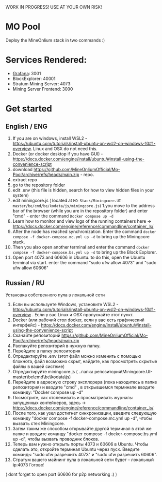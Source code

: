 WORK IN PROGRESS!
USE AT YOUR OWN RISK!

# MO Pool

Deploy the MineOnlium stack in two commands :)  

# Services Rendered:
* [Grafana](https://grafana.com/): 3001
* BlockExplorer: 40001
* Stratum Mining Server: 4073
* Mining Server Frontend: 3000


# Get started
## English / ENG
1. If you are on windows, install WSL2 - https://ubuntu.com/tutorials/install-ubuntu-on-wsl2-on-windows-10#1-overview. Linux and OSX do not need this.
1. Docker (or docker desktop if you have GUI) - https://docs.docker.com/engine/install/ubuntu/#install-using-the-convenience-script
1. download https://github.com/MineOnliumOfficial/Mo-Pool/archive/refs/heads/main.zip - repo.
1. extract repo
1. go to the repository folder
1. edit .env (this file is hidden, search for how to view hidden files in your system)
1. edit miningcore.js ( located at `MO-Stack/Miningcore.UI-master/be/cmd/be/kodata/js/miningcore.js`)
1.you move to the address bar of the browser (while you are in the repository folder) and enter "cmd" - enter the command `Docker compose up -d`
1. Learn how to monitor and view logs of the running containers here -> https://docs.docker.com/engine/reference/commandline/container_ls/
1. After the node has reached synchronization. Enter the command `docker compose -f docker-compose.mc.yml up -d` to bring up the Miningcore stack. 
1. Then you also open another terminal and enter the command `docker compose -f docker-compose.bs.yml up -d` to bring up the Block Explorer.
1. Open port 4073 and 60606 in Ubuntu. to do this, open the Ubuntu terminal via start. enter the command "sudo ufw allow 4073" and  "sudo ufw allow 60606"

## Russian / RU

Установка собственного пула в локальной сети
1. Если вы используете Windows, установите WSL2 - https://ubuntu.com/tutorials/install-ubuntu-on-wsl2-on-windows-10#1-overview . Если у вас Linux и OSX пропускайте этот пункт.
1.  Docker (или рабочий стол docker, если у вас есть графический интерфейс) - https://docs.docker.com/engine/install/ubuntu/#install-using-the-convenience-script
1. Скачайте репозиторий https://github.com/MineOnliumOfficial/Mo-Pool/archive/refs/heads/main.zip
1. Распакуйте репозиторий в нужную папку.
1. Перейдите в папку репозитория
1. Отредактируйте .env (этот файл можно изменить с помощью блокнота, файл возможно скрыт, найдите, как просмотреть скрытые файлы в вашей системе)
1. Отредактируйте miningcore.js ( ..папка репозитория\Miningcore.UI-master\be\cmd\be\kodata\js)
1. Перейдите в адресную строку эксплорера (пока находитесь в папке репозитория) и вводите "cmd" , в открывшемся терминале вводите команду: "Docker compose up -d"
1. Посмотрите, как отслеживать и просматривать журналы запущенных контейнеров, здесь -> https://docs.docker.com/engine/reference/commandline/container_ls/
1. После того, как узел достигнет синхронизации, введите следующую команду "docker compose -f docker-compose.mc.yml up -d", чтобы вызвать стек Miningcore.
1. Затем таким же способом открывайте другой терминал в этой же папке и вводите команду "docker compose -f docker-compose.bs.yml up -d", чтобы вызвать проводник блоков.
1. Теперь вам нужно открыть порты 4073 и 60606 в Ubuntu. Чтобы сделать это, откройте терминал Ubuntu через пуск. Введите команды "sudo ufw разрешить 4073" и "sudo ufw разрешить 60606".
1. Стратум вашего майнинг пула в локальной сети будет – локальный ip:4073
Готово!

( dont forget to open port 60606 for p2p networking :) ) 
